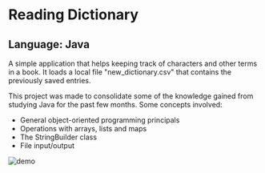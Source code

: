 # Reading Dictionary

## Language: Java

A simple application that helps keeping track of characters and other terms in a book.
It loads a local file "new_dictionary.csv" that contains the previously saved entries.

This project was made to consolidate some of the knowledge gained from studying Java for the past few months.
Some concepts involved:
- General object-oriented programming principals
- Operations with arrays, lists and maps
- The StringBuilder class
- File input/output

![demo](https://media.giphy.com/media/v1.Y2lkPTc5MGI3NjExeGd3MHBydmsyYmFpYnkyMGZwazAyamc0Mm5mMTI1NDQ1MWhiZ2FjeCZlcD12MV9pbnRlcm5hbF9naWZfYnlfaWQmY3Q9Zw/LE2O1KwWbibYQUY5RK/giphy.gif)

